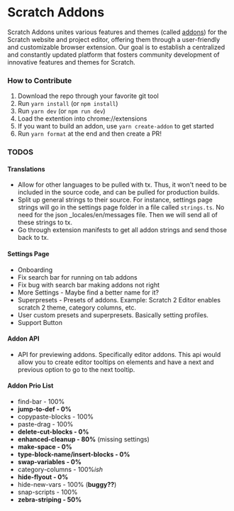 # Scratch Addons

Scratch Addons unites various features and themes (called [addons](./src/addons)) for the Scratch website and project editor, offering them through a user-friendly and customizable browser extension. Our goal is to establish a centralized and constantly updated platform that fosters community development of innovative features and themes for Scratch.

### How to Contribute

1. Download the repo through your favorite git tool
2. Run `yarn install` (or `npm install`)
3. Run `yarn dev` (or `npm run dev`)
4. Load the extention into chrome://extensions
5. If you want to build an addon, use `yarn create-addon` to get started
6. Run `yarn format` at the end and then create a PR!

### TODOS

#### Translations

- Allow for other languages to be pulled with tx. Thus, it won't need to be included in the source code, and can be pulled for production builds.
- Split up general strings to their source. For instance, settings page strings will go in the settings page folder in a file called `strings.ts`. No need for the json \_locales/en/messages file. Then we will send all of these strings to tx.
- Go through extension manifests to get all addon strings and send those back to tx.

#### Settings Page

- Onboarding
- Fix search bar for running on tab addons
- Fix bug with search bar making addons not right
- More Settings - Maybe find a better name for it?
- Superpresets - Presets of addons. Example: Scratch 2 Editor enables scratch 2 theme, category columns, etc.
- User custom presets and superpresets. Basically setting profiles.
- Support Button

#### Addon API

- API for previewing addons. Specifically editor addons. This api would allow you to create editor tooltips on elements and have a next and previous option to go to the next tooltip.

#### Addon Prio List

- find-bar - 100%
- **jump-to-def - 0%**
- copypaste-blocks - 100%
- paste-drag - 100%
- **delete-cut-blocks - 0%**
- **enhanced-cleanup - 80%** (missing settings)
- **make-space - 0%**
- **type-block-name/insert-blocks - 0%**
- **swap-variables - 0%**
- category-columns - 100%_ish_
- **hide-flyout - 0%**
- hide-new-vars - 100% (**buggy??**)
- snap-scripts - 100%
- **zebra-striping - 50%**
